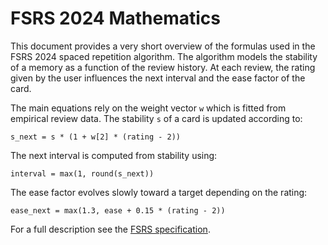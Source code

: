 # FSRS 2024 Mathematics

This document provides a very short overview of the formulas used in the FSRS 2024
spaced repetition algorithm. The algorithm models the stability of a memory as a
function of the review history. At each review, the rating given by the user
influences the next interval and the ease factor of the card.

The main equations rely on the weight vector `w` which is fitted from empirical
review data. The stability `s` of a card is updated according to:

```
s_next = s * (1 + w[2] * (rating - 2))
```

The next interval is computed from stability using:

```
interval = max(1, round(s_next))
```

The ease factor evolves slowly toward a target depending on the rating:

```
ease_next = max(1.3, ease + 0.15 * (rating - 2))
```

For a full description see the [FSRS specification](https://github.com/open-spaced-repetition/fsrs4anki/wiki/Algorithm).

